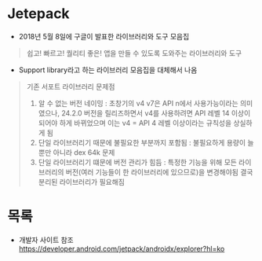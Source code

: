 # Jetepack
- 2018년 5월 8일에 구글이 발표한 라이브러리와 도구 모음집
> 쉽고! 빠르고! 퀄리티 좋은! 앱을 만들 수 있도록 도와주는 라이브러리와 도구
- Support library라고 하는 라이브러리 모음집을 대체해서 나옴
> 기존 서포트 라이브러리 문제점
> 1. 알 수 없는 버전 네이밍 : 초창기의 v4 v7은 API n에서 사용가능이라는 의미였으나, 24.2.0 버전을 릴리즈하면서 v4를 사용하려면 API 레벨 14 이상이 되어야 하게 바뀌었으며 이는 v4 = API 4 레벨 이상이라는 규칙성을 상실하게 됨
> 2. 단일 라이브러리기 때문에 불필요한 부분까지 포함됨 : 불필요하게 용량이 늘뿐만 아니라 dex 64k 문제
> 3. 단일 라이브러리기 떄문에 버전 관리가 힘듬 : 특정한 기능을 위해 모든 라이브러리의 버전(여러 기능들이 한 라이브러리에 있으므로)을 변경해야됨
> 결국 분리된 라이브러리가 필요해짐

# 목록
- 개발자 사이트 참조
https://developer.android.com/jetpack/androidx/explorer?hl=ko